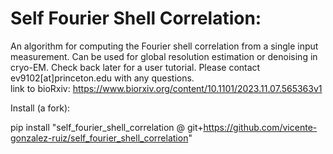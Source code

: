 # Self Fourier Shell Correlation:
An algorithm for computing the Fourier shell correlation from a single input measurement.
Can be used for global resolution estimation or denoising in cryo-EM. 
Check back later for a user tutorial.
Please contact ev9102[at]princeton.edu with any questions.
<br />
link to bioRxiv: https://www.biorxiv.org/content/10.1101/2023.11.07.565363v1


Install (a fork):

pip install "self_fourier_shell_correlation @ git+https://github.com/vicente-gonzalez-ruiz/self_fourier_shell_correlation"